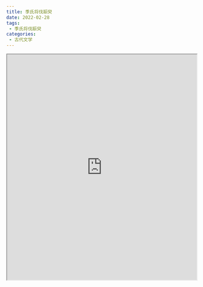 ```yaml
---
title: 季氏将伐颛臾
date: 2022-02-28
tags:
 - 季氏将伐颛臾
categories:
 - 古代文学
---
```




<iframe src="https://study-doc.yourtools.icu/pdf/web/viewer.html?file=https://vkceyugu.cdn.bspapp.com/VKCEYUGU-e9075d72-0451-48df-afe1-d46932ae4554/9baa7519-b270-400c-b8bd-1e79ad7b3826.pdf" width="100%" height="600px"></iframe>
